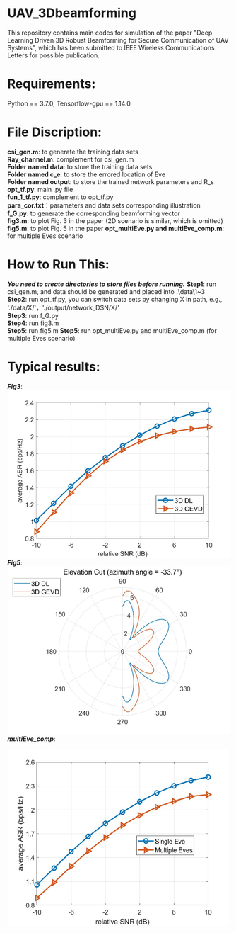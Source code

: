 # UAV_3Dbeamforming
This repository contains main codes for simulation of the paper "Deep Learning Driven 3D Robust Beamforming for Secure Communication of UAV Systems", which has been submitted to IEEE Wireless Communications Letters for possible publication.

Requirements:
=
Python == 3.7.0, Tensorflow-gpu == 1.14.0

File Discription:
=
**csi_gen.m**: to generate the training data sets  
**Ray_channel.m**: complement for csi_gen.m  
**Folder named data**: to store the training data sets  
**Folder named c_e**: to store the errored location of Eve  
**Folder named output**: to store the trained network parameters and R_s  
**opt_tf.py**: main .py file  
**fun_1_tf.py**: complement to opt_tf.py  
**para_cor.txt**：parameters and data sets corresponding illustration  
**f_G.py**: to generate the corresponding beamforming vector  
**fig3.m**: to plot Fig. 3 in the paper (2D scenario is similar, which is omitted)  
**fig5.m**: to plot Fig. 5 in the paper
**opt_multiEve.py and multiEve_comp.m**: for multiple Eves scenario  

How to Run This:
=
___You need to create directories to store files before running.___
**Step1**: run csi_gen.m, and data should be generated and placed into .\data\1~3  
**Step2**: run opt_tf.py, you can switch data sets by changing X in path, e.g., './data/X/'，'./output/network_DSN/X/'  
**Step3**: run f_G.py  
**Step4**: run fig3.m  
**Step5**: run fig5.m
**Step5**: run opt_multiEve.py and multiEve_comp.m (for multiple Eves scenario)  

Typical results:
=
___Fig3___:  
![](fig3.jpg)
___Fig5___:  
![](fig5.jpg)
___multiEve_comp___:  
<div align=center><img src="https://github.com/drzaxx/UAV3Dbeamforming/blob/main/multiEve_comp.jpg" width="500" height="400" alt="微信小程序"/><br/>
